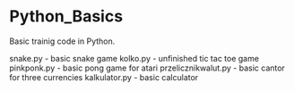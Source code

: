 # Python_Basics
Basic trainig code in Python.

snake.py - basic snake game
kolko.py - unfinished tic tac toe game
pinkponk.py - basic pong game for atari
przelicznikwalut.py - basic cantor for three currencies
kalkulator.py - basic calculator
